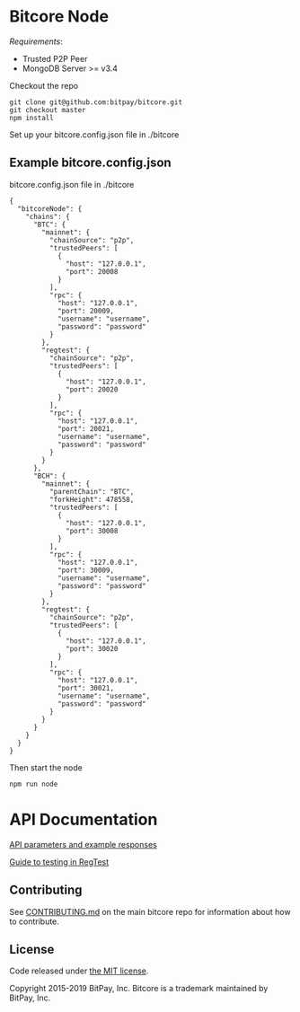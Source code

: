 Bitcore Node
============
_Requirements_:
- Trusted P2P Peer
- MongoDB Server >= v3.4

Checkout the repo

```
git clone git@github.com:bitpay/bitcore.git
git checkout master
npm install
```

Set up your bitcore.config.json file in ./bitcore

## Example bitcore.config.json

bitcore.config.json file in ./bitcore

```
{
  "bitcoreNode": {
    "chains": {
      "BTC": {
        "mainnet": {
          "chainSource": "p2p",
          "trustedPeers": [
            {
              "host": "127.0.0.1",
              "port": 20008
            }
          ],
          "rpc": {
            "host": "127.0.0.1",
            "port": 20009,
            "username": "username",
            "password": "password"
          }
        },
        "regtest": {
          "chainSource": "p2p",
          "trustedPeers": [
            {
              "host": "127.0.0.1",
              "port": 20020
            }
          ],
          "rpc": {
            "host": "127.0.0.1",
            "port": 20021,
            "username": "username",
            "password": "password"
          }
        }
      },
      "BCH": {
        "mainnet": {
          "parentChain": "BTC",
          "forkHeight": 478558,
          "trustedPeers": [
            {
              "host": "127.0.0.1",
              "port": 30008
            }
          ],
          "rpc": {
            "host": "127.0.0.1",
            "port": 30009,
            "username": "username",
            "password": "password"
          }
        },
        "regtest": {
          "chainSource": "p2p",
          "trustedPeers": [
            {
              "host": "127.0.0.1",
              "port": 30020
            }
          ],
          "rpc": {
            "host": "127.0.0.1",
            "port": 30021,
            "username": "username",
            "password": "password"
          }
        }
      }
    }
  }
}
```

Then start the node
```
npm run node
```

# API Documentation

[API parameters and example responses](./docs/api-documentation.md)

[Guide to testing in RegTest](./docs/wallet-guide.md)

## Contributing

See [CONTRIBUTING.md](https://github.com/bitpay/bitcore) on the main bitcore repo for information about how to contribute.

## License

Code released under [the MIT license](https://github.com/bitpay/bitcore/blob/master/LICENSE).

Copyright 2015-2019 BitPay, Inc. Bitcore is a trademark maintained by BitPay, Inc.
